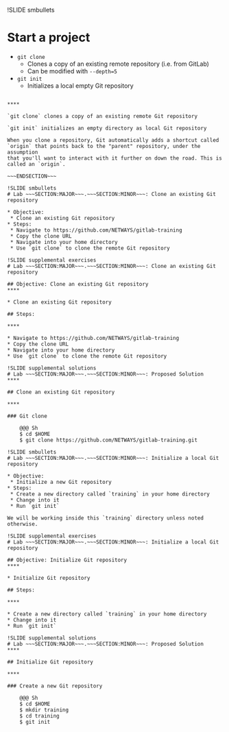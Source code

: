 !SLIDE smbullets
# Start a project

* `git clone`
  * Clones a copy of an existing remote repository (i.e. from GitLab)
  * Can be modified with `--depth=5`
* `git init`
  * Initializes a local empty Git repository

~~~SECTION:handouts~~~

****

`git clone` clones a copy of an existing remote Git repository

`git init` initializes an empty directory as local Git repository

When you clone a repository, Git automatically adds a shortcut called
`origin` that points back to the "parent" repository, under the assumption
that you'll want to interact with it further on down the road. This is
called an `origin`.

~~~ENDSECTION~~~

!SLIDE smbullets
# Lab ~~~SECTION:MAJOR~~~.~~~SECTION:MINOR~~~: Clone an existing Git repository

* Objective:
 * Clone an existing Git repository
* Steps:
 * Navigate to https://github.com/NETWAYS/gitlab-training
 * Copy the clone URL
 * Navigate into your home directory
 * Use `git clone` to clone the remote Git repository

!SLIDE supplemental exercises
# Lab ~~~SECTION:MAJOR~~~.~~~SECTION:MINOR~~~: Clone an existing Git repository

## Objective: Clone an existing Git repository
****

* Clone an existing Git repository

## Steps:

****

* Navigate to https://github.com/NETWAYS/gitlab-training
* Copy the clone URL
* Navigate into your home directory
* Use `git clone` to clone the remote Git repository

!SLIDE supplemental solutions
# Lab ~~~SECTION:MAJOR~~~.~~~SECTION:MINOR~~~: Proposed Solution
****

## Clone an existing Git repository

****

### Git clone

    @@@ Sh
    $ cd $HOME
    $ git clone https://github.com/NETWAYS/gitlab-training.git

!SLIDE smbullets
# Lab ~~~SECTION:MAJOR~~~.~~~SECTION:MINOR~~~: Initialize a local Git repository

* Objective:
 * Initialize a new Git repository
* Steps:
 * Create a new directory called `training` in your home directory
 * Change into it
 * Run `git init`

We will be working inside this `training` directory unless noted otherwise.

!SLIDE supplemental exercises
# Lab ~~~SECTION:MAJOR~~~.~~~SECTION:MINOR~~~: Initialize a local Git repository

## Objective: Initialize Git repository
****

* Initialize Git repository

## Steps:

****

* Create a new directory called `training` in your home directory
* Change into it
* Run `git init`

!SLIDE supplemental solutions
# Lab ~~~SECTION:MAJOR~~~.~~~SECTION:MINOR~~~: Proposed Solution
****

## Initialize Git repository

****

### Create a new Git repository

    @@@ Sh
    $ cd $HOME
    $ mkdir training
    $ cd training
    $ git init
